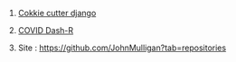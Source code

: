 1. [Cokkie cutter django](https://gitlab.com/kingsdigitallab/cookiecutter-django)
2. [COVID Dash-R](https://github.com/JohnMulligan/covid_dashR)

1. Site : https://github.com/JohnMulligan?tab=repositories
